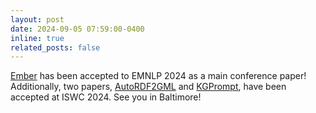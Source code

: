 ```yaml
---
layout: post
date: 2024-09-05 07:59:00-0400
inline: true
related_posts: false
---
```


<a href='https://nicpopovic.com/publications/ember'>Ember</a> has been accepted to EMNLP 2024 as a main conference paper! Additionally, two papers, <a href='https://arxiv.org/abs/2407.18735'>AutoRDF2GML</a> and <a href='https://arxiv.org/abs/2407.18752'>KGPrompt</a>, have been accepted at ISWC 2024. See you in Baltimore!
